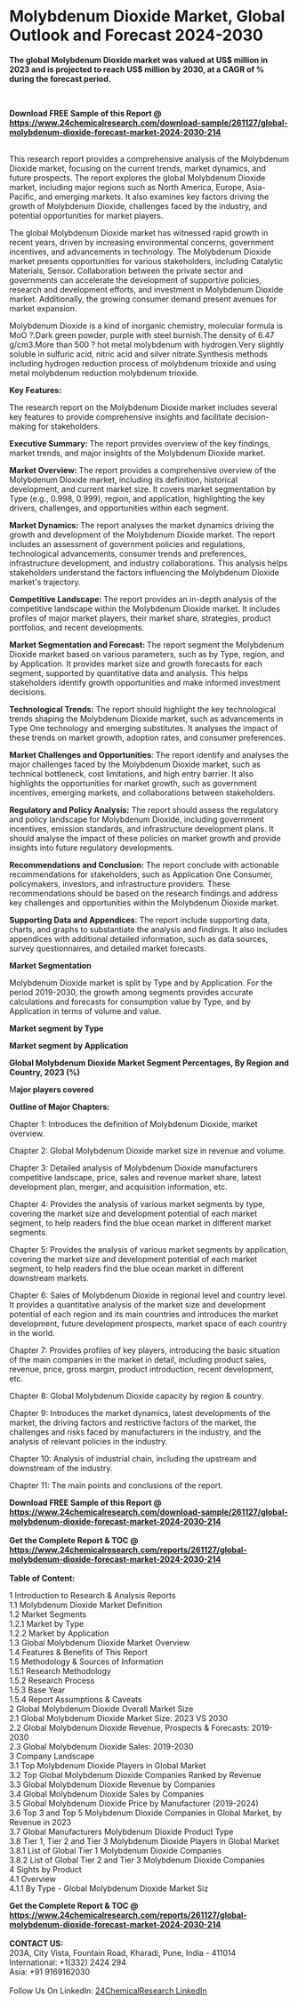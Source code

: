 <h1>Molybdenum Dioxide Market, Global Outlook and Forecast 2024-2030</h1><p><strong>The global Molybdenum Dioxide market was valued at US$ million in 2023 and is projected to reach US$ million by 2030, at a CAGR of % during the forecast period.</strong></p><p>
 </p><p>
</p><div><b>Download FREE Sample of this Report @ 
            <a href="https://www.24chemicalresearch.com/download-sample/261127/global-molybdenum-dioxide-forecast-market-2024-2030-214">
            https://www.24chemicalresearch.com/download-sample/261127/global-molybdenum-dioxide-forecast-market-2024-2030-214</a></b></div><br><p>This research report provides a comprehensive analysis of the Molybdenum Dioxide market, focusing on the current trends, market dynamics, and future prospects. The report explores the global Molybdenum Dioxide market, including major regions such as North America, Europe, Asia-Pacific, and emerging markets. It also examines key factors driving the growth of Molybdenum Dioxide, challenges faced by the industry, and potential opportunities for market players.</p><p>
The global Molybdenum Dioxide market has witnessed rapid growth in recent years, driven by increasing environmental concerns, government incentives, and advancements in technology. The Molybdenum Dioxide market presents opportunities for various stakeholders, including Catalytic Materials, Sensor. Collaboration between the private sector and governments can accelerate the development of supportive policies, research and development efforts, and investment in Molybdenum Dioxide market. Additionally, the growing consumer demand present avenues for market expansion.</p><p>
Molybdenum Dioxide is a kind of inorganic chemistry, molecular formula is MoO ?.Dark green powder, purple with steel burnish.The density of 6.47 g/cm3.More than 500 ? hot metal molybdenum with hydrogen.Very slightly soluble in sulfuric acid, nitric acid and silver nitrate.Synthesis methods including hydrogen reduction process of molybdenum trioxide and using metal molybdenum reduction molybdenum trioxide.</p><p>
<strong>Key Features:</strong></p><p>
The research report on the Molybdenum Dioxide market includes several key features to provide comprehensive insights and facilitate decision-making for stakeholders.</p><p>
<strong>Executive Summary: </strong>The report provides overview of the key findings, market trends, and major insights of the Molybdenum Dioxide market.</p><p>
<strong>Market Overview: </strong>The report provides a comprehensive overview of the Molybdenum Dioxide market, including its definition, historical development, and current market size. It covers market segmentation by Type (e.g., 0.998, 0.999), region, and application, highlighting the key drivers, challenges, and opportunities within each segment.</p><p>
<strong>Market Dynamics: </strong>The report analyses the market dynamics driving the growth and development of the Molybdenum Dioxide market. The report includes an assessment of government policies and regulations, technological advancements, consumer trends and preferences, infrastructure development, and industry collaborations. This analysis helps stakeholders understand the factors influencing the Molybdenum Dioxide market's trajectory.</p><p>
<strong>Competitive Landscape: </strong>The report provides an in-depth analysis of the competitive landscape within the Molybdenum Dioxide market. It includes profiles of major market players, their market share, strategies, product portfolios, and recent developments.</p><p>
<strong>Market Segmentation and Forecast: </strong>The report segment the Molybdenum Dioxide market based on various parameters, such as by Type, region, and by Application. It provides market size and growth forecasts for each segment, supported by quantitative data and analysis. This helps stakeholders identify growth opportunities and make informed investment decisions.</p><p>
<strong>Technological Trends:</strong> The report should highlight the key technological trends shaping the Molybdenum Dioxide market, such as advancements in Type One technology and emerging substitutes. It analyses the impact of these trends on market growth, adoption rates, and consumer preferences.</p><p>
<strong>Market Challenges and Opportunities</strong>: The report identify and analyses the major challenges faced by the Molybdenum Dioxide market, such as technical bottleneck, cost limitations, and high entry barrier. It also highlights the opportunities for market growth, such as government incentives, emerging markets, and collaborations between stakeholders.</p><p>
<strong>Regulatory and Policy Analysis:</strong> The report should assess the regulatory and policy landscape for Molybdenum Dioxide, including government incentives, emission standards, and infrastructure development plans. It should analyse the impact of these policies on market growth and provide insights into future regulatory developments.</p><p>
<strong>Recommendations and Conclusion:</strong> The report conclude with actionable recommendations for stakeholders, such as Application One Consumer, policymakers, investors, and infrastructure providers. These recommendations should be based on the research findings and address key challenges and opportunities within the Molybdenum Dioxide market.</p><p>
<strong>Supporting Data and Appendices</strong>: The report include supporting data, charts, and graphs to substantiate the analysis and findings. It also includes appendices with additional detailed information, such as data sources, survey questionnaires, and detailed market forecasts.</p><p>
<strong>Market Segmentation</strong></p><p>
Molybdenum Dioxide market is split by Type and by Application. For the period 2019-2030, the growth among segments provides accurate calculations and forecasts for consumption value by Type, and by Application in terms of volume and value.</p><p>
<strong>Market segment by Type</strong></p><p>
</p><p>
</p><p><strong>Market segment by Application</strong></p><p>
</p><p>
</p><p><strong>Global Molybdenum Dioxide Market Segment Percentages, By Region and Country, 2023 (%)</strong></p><p>
</p><p>
</p><p>M<strong>ajor players covered</strong></p><p>
</p><p>
</p><p><strong>Outline of Major Chapters:</strong></p><p>
Chapter 1: Introduces the definition of Molybdenum Dioxide, market overview.</p><p>
Chapter 2: Global Molybdenum Dioxide market size in revenue and volume.</p><p>
Chapter 3: Detailed analysis of Molybdenum Dioxide manufacturers competitive landscape, price, sales and revenue market share, latest development plan, merger, and acquisition information, etc.</p><p>
Chapter 4: Provides the analysis of various market segments by type, covering the market size and development potential of each market segment, to help readers find the blue ocean market in different market segments.</p><p>
Chapter 5: Provides the analysis of various market segments by application, covering the market size and development potential of each market segment, to help readers find the blue ocean market in different downstream markets.</p><p>
Chapter 6: Sales of Molybdenum Dioxide in regional level and country level. It provides a quantitative analysis of the market size and development potential of each region and its main countries and introduces the market development, future development prospects, market space of each country in the world.</p><p>
Chapter 7: Provides profiles of key players, introducing the basic situation of the main companies in the market in detail, including product sales, revenue, price, gross margin, product introduction, recent development, etc.</p><p>
Chapter 8: Global Molybdenum Dioxide capacity by region &amp; country.</p><p>
Chapter 9: Introduces the market dynamics, latest developments of the market, the driving factors and restrictive factors of the market, the challenges and risks faced by manufacturers in the industry, and the analysis of relevant policies in the industry.</p><p>
Chapter 10: Analysis of industrial chain, including the upstream and downstream of the industry.</p><p>
Chapter 11: The main points and conclusions of the report.</p><div><b>Download FREE Sample of this Report @ 
            <a href="https://www.24chemicalresearch.com/download-sample/261127/global-molybdenum-dioxide-forecast-market-2024-2030-214">
            https://www.24chemicalresearch.com/download-sample/261127/global-molybdenum-dioxide-forecast-market-2024-2030-214</a></b></div><br><div><b>Get the Complete Report & TOC @ 
            <a href="https://www.24chemicalresearch.com/reports/261127/global-molybdenum-dioxide-forecast-market-2024-2030-214">
            https://www.24chemicalresearch.com/reports/261127/global-molybdenum-dioxide-forecast-market-2024-2030-214</a></b></div><br>
            <b>Table of Content:</b><p>1 Introduction to Research & Analysis Reports<br />
    1.1 Molybdenum Dioxide Market Definition<br />
    1.2 Market Segments<br />
        1.2.1 Market by Type<br />
        1.2.2 Market by Application<br />
    1.3 Global Molybdenum Dioxide Market Overview<br />
    1.4 Features & Benefits of This Report<br />
    1.5 Methodology & Sources of Information<br />
        1.5.1 Research Methodology<br />
        1.5.2 Research Process<br />
        1.5.3 Base Year<br />
        1.5.4 Report Assumptions & Caveats<br />
2 Global Molybdenum Dioxide Overall Market Size<br />
    2.1 Global Molybdenum Dioxide Market Size: 2023 VS 2030<br />
    2.2 Global Molybdenum Dioxide Revenue, Prospects & Forecasts: 2019-2030<br />
    2.3 Global Molybdenum Dioxide Sales: 2019-2030<br />
3 Company Landscape<br />
    3.1 Top Molybdenum Dioxide Players in Global Market<br />
    3.2 Top Global Molybdenum Dioxide Companies Ranked by Revenue<br />
    3.3 Global Molybdenum Dioxide Revenue by Companies<br />
    3.4 Global Molybdenum Dioxide Sales by Companies<br />
    3.5 Global Molybdenum Dioxide Price by Manufacturer (2019-2024)<br />
    3.6 Top 3 and Top 5 Molybdenum Dioxide Companies in Global Market, by Revenue in 2023<br />
    3.7 Global Manufacturers Molybdenum Dioxide Product Type<br />
    3.8 Tier 1, Tier 2 and Tier 3 Molybdenum Dioxide Players in Global Market<br />
        3.8.1 List of Global Tier 1 Molybdenum Dioxide Companies<br />
        3.8.2 List of Global Tier 2 and Tier 3 Molybdenum Dioxide Companies<br />
4 Sights by Product<br />
    4.1 Overview<br />
        4.1.1 By Type - Global Molybdenum Dioxide Market Siz</p><div><b>Get the Complete Report & TOC @ 
            <a href="https://www.24chemicalresearch.com/reports/261127/global-molybdenum-dioxide-forecast-market-2024-2030-214">
            https://www.24chemicalresearch.com/reports/261127/global-molybdenum-dioxide-forecast-market-2024-2030-214</a></b></div><br><b>CONTACT US:</b><br>
            203A, City Vista, Fountain Road, Kharadi, Pune, India - 411014<br>
            International: +1(332) 2424 294<br>
            Asia: +91 9169162030 <br><br>
            Follow Us On LinkedIn: <a href="https://www.linkedin.com/company/24chemicalresearch/">24ChemicalResearch LinkedIn</a>